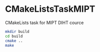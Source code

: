# CMakeListsTaskMIPT
CMakeLists task for MIPT DIHT cource

```bash
mkdir build
cd build
cmake ..
make
```
